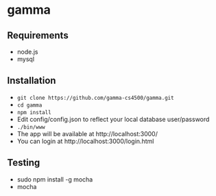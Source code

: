 # gamma

## Requirements
+ node.js
+ mysql

## Installation
+ `git clone https://github.com/gamma-cs4500/gamma.git`
+ `cd gamma`
+ `npm install`
+ Edit config/config.json to reflect your local database user/password
+ `./bin/www`
+ The app will be available at http://localhost:3000/
+ You can login at http://localhost:3000/login.html

## Testing
+ sudo npm install -g mocha
+ mocha
